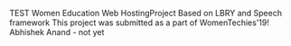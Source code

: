 TEST
Women Education Web HostingProject
Based on LBRY and Speech framework
This project was submitted as a part of WomenTechies'19!
Abhishek Anand - not yet
